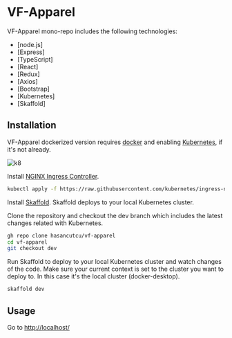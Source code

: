 # VF-Apparel
VF-Apparel mono-repo includes the following technologies:

- [node.js]
- [Express]
- [TypeScript]
- [React]
- [Redux]
- [Axios]
- [Bootstrap]
- [Kubernetes]
- [Skaffold]

## Installation

VF-Apparel dockerized version requires [docker](https://www.docker.com/) and enabling [Kubernetes](https://kubernetes.io/), if it's not already.


![k8](https://user-images.githubusercontent.com/73205794/186581296-1925d047-aee7-406d-9044-d044e5e5ac46.png)

Install [NGINX Ingress Controller](https://kubernetes.github.io/ingress-nginx/deploy/).

```sh
kubectl apply -f https://raw.githubusercontent.com/kubernetes/ingress-nginx/controller-v1.3.0/deploy/static/provider/cloud/deploy.yaml
```
Install [Skaffold](https://skaffold.dev/docs/install/#standalone-binary). Skaffold deploys to your local Kubernetes cluster.


Clone the repository and checkout the dev branch which includes the latest changes related with Kubernetes.

```sh
gh repo clone hasancutcu/vf-apparel
cd vf-apparel
git checkout dev
```

Run Skaffold to deploy to your local Kubernetes cluster and watch changes of the code. Make sure your current context is set to the cluster you want to deploy to. In this case it's the local cluster (docker-desktop).

```sh
skaffold dev
```

## Usage
Go to [http://localhost/](http://localhost/)
